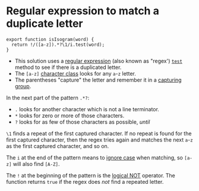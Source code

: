 # Regular expression to match a duplicate letter

```javaascript
export function isIsogram(word) {
  return !/([a-z]).*?\1/i.test(word);
}
```

- This solution uses a [regular expression][regex] (also known as "regex') [`test`][test] method to see if there is a duplicated letter.
- The `[a-z]` [character class][char-class] looks for any `a`-`z` letter.
-  The parentheses "capture" the letter and remember it in a [capturing group][group].

In the next part of the pattern `.*?`: 
- `.` looks for another character which is not a line terminator.
- `*` looks for zero or more of those characters.
- `?` looks for as few of those characters as possible, _until_

`\1` finds a repeat of the first captured character.
If no repeat is found for the first captured character,
then the regex tries again and matches the next `a`-`z` as the first captured character, and so on.

The `i` at the end of the pattern means to [ignore case][ignore-case] when matching, so `[a-z]` will also find `[A-Z]`.

The `!` at the beginning of the pattern is the [logical NOT][logical-not] operator.
The function returns `true` if the regex does _not_ find a repeated letter.

[regex]: https://developer.mozilla.org/en-US/docs/Web/JavaScript/Guide/Regular_Expressions
[test]: https://developer.mozilla.org/en-US/docs/Web/JavaScript/Reference/Global_Objects/RegExp/test
[char-class]: https://developer.mozilla.org/en-US/docs/Web/JavaScript/Guide/Regular_Expressions/Character_Classes
[group]: https://developer.mozilla.org/en-US/docs/Web/JavaScript/Guide/Regular_Expressions/Groups_and_Backreferences
[ignore-case]: https://developer.mozilla.org/en-US/docs/Web/JavaScript/Reference/Global_Objects/RegExp/ignoreCase
[logical-not]: https://developer.mozilla.org/en-US/docs/Web/JavaScript/Reference/Operators/Logical_NOT
